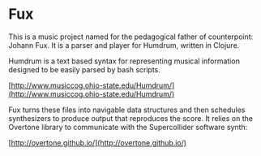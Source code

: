 # Fux

This is a music project named for the pedagogical father of counterpoint: Johann Fux. It is a parser and player for Humdrum, written in Clojure.

Humdrum is a text based syntax for representing musical information designed to be easily parsed by bash scripts.

[http://www.musiccog.ohio-state.edu/Humdrum/](http://www.musiccog.ohio-state.edu/Humdrum/)

Fux turns these files into navigable data structures and then schedules synthesizers to produce output that reproduces the score. It relies on the Overtone library to communicate with the Supercollider software synth:

[http://overtone.github.io/](http://overtone.github.io/)
